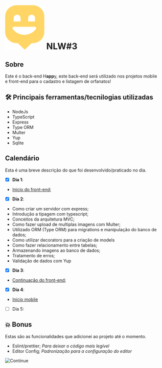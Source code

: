 

# ![Happy](https://github.com/saleszera/happy-web/raw/main/src/assets/map-marker.svg) NLW#3

## Sobre
Este é o back-end H**app**y, este back-end será utilizado nos projetos mobile e front-end para o cadastro e listagem de orfanatos!



## 🛠️  Principais ferramentas/tecnilogias utilizadas
- NodeJs
- TypeScript
- Express
- Type ORM
- Multer
- Yup
- Sqlite

## Calendário
Esta é uma breve descrição do que foi desenvolvido/praticado no dia.
- [X] **Dia 1**:
- [Inicio do front-end](https://github.com/saleszera/happy-web);

- [X] **Dia 2**:
- Como criar um servidor com express;
- Introdução a tipagem com typescript;
- Conceitos da arquitetura MVC;
- Como fazer upload de multiplas imagens com Multer;
- Utilizado ORM (Type ORM) para migrations e manipulação do banco de dados;
- Como utilizar decorators para a criação de models
- Como fazer relacionamento entre tabelas;
- Armazenando imagens ao banco de dados;
- Tratamento de erros;
- Validação de dados com Yup
- [X] **Dia 3**:
- [Continuação do front-end](https://github.com/saleszera/happy-web);
- [X] **Dia 4**:
- [Inicio mobile](https://github.com/saleszera/happy-mobile)
- [ ] Dia 5:

## 💥️ Bonus
Estas são as funcionalidades que adicionei ao projeto até o momento.
- Eslint/prettier;
*Para deixar o código mais legível*
- Editor Config;
*Padronização para a configuração do editor*

![Continue](https://media.giphy.com/media/l1J3IHzSUmCpXThqo/giphy.gif)
